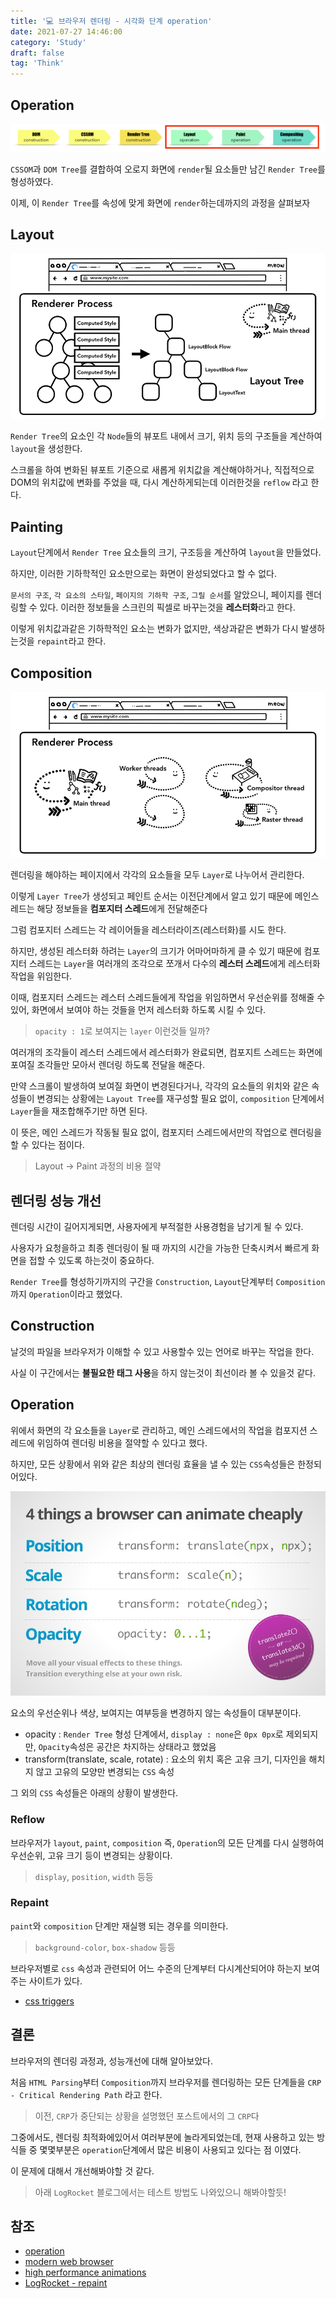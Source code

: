 ```yaml
---
title: '💻 브라우저 렌더링 - 시각화 단계 operation'
date: 2021-07-27 14:46:00
category: 'Study'
draft: false
tag: 'Think'
---
```


## Operation

<div style="margin : 0 auto; text-align : center">
  <img src="/img/2021/07/27/operation1.PNG" alt="1">
</div>

`CSSOM`과 `DOM Tree`를 결합하여 오로지 화면에 `render`될 요소들만 남긴 `Render Tree`를 형성하였다.

이제, 이 `Render Tree`를 속성에 맞게 화면에 `render`하는데까지의 과정을 살펴보자

## Layout

<div style="margin : 0 auto; text-align : center">
  <img src="/img/2021/07/27/operation2.png" alt="2">
</div>

`Render Tree`의 요소인 각 `Node`들의 뷰포트 내에서 크기, 위치 등의 구조들을 계산하여 `layout`을 생성한다.

스크롤을 하여 변화된 뷰포트 기준으로 새롭게 위치값을 계산해야하거나, 직접적으로 DOM의 위치값에 변화를 주었을 때, 다시 계산하게되는데 이러한것을 `reflow` 라고 한다.

## Painting

`Layout`단계에서 `Render Tree` 요소들의 크기, 구조등을 계산하여 `layout`을 만들었다.

하지만, 이러한 기하학적인 요소만으로는 화면이 완성되었다고 할 수 없다.

`문서의 구조`, `각 요소의 스타일`, `페이지의 기하학 구조`, `그릴 순서`를 알았으니, 페이지를 렌더링할 수 있다.
이러한 정보들을 스크린의 픽셀로 바꾸는것을 **레스터화**라고 한다.

이렇게 위치값과같은 기하학적인 요소는 변화가 없지만, 색상과같은 변화가 다시 발생하는것을 `repaint`라고 한다.

## Composition

<div style="margin : 0 auto; text-align : center">
  <img src="/img/2021/07/27/parser-blocking1.png" alt="1">
</div>

렌더링을 해야하는 페이지에서 각각의 요소들을 모두 `Layer`로 나누어서 관리한다.

이렇게 `Layer Tree`가 생성되고 페인트 순서는 이전단계에서 알고 있기 때문에 메인스레드는 해당 정보들을 **컴포지터 스레드**에게 전달해준다

그럼 컴포지터 스레드는 각 레이어들을 레스터라이즈(레스터화)를 시도 한다.

하지만, 생성된 레스터화 하려는 `Layer`의 크기가 어마어마하게 클 수 있기 때문에 컴포지터 스레드는 `Layer`을 여러개의 조각으로 쪼개서 다수의 **레스터 스레드**에게 레스터화 작업을 위임한다.

이때, 컴포지터 스레드는 레스터 스레드들에게 작업을 위임하면서 우선순위를 정해줄 수 있어, 화면에서 보여야 하는 것들을 먼저 레스터화 하도록 시킬 수 있다.

> `opacity : 1`로 보여지는 `layer` 이런것들 일까?

여러개의 조각들이 레스터 스레드에서 레스터화가 완료되면, 컴포지트 스레드는 화면에 포여질 조각들만 모아서 렌더링 하도록 전달을 해준다.

만약 스크롤이 발생하여 보여질 화면이 변경된다거나, 각각의 요소들의 위치와 같은 속성들이 변경되는 상황에는 `Layout Tree`를 재구성할 필요 없이, `composition` 단계에서 `Layer`들을 재조합해주기만 하면 된다.

이 뜻은, 메인 스레드가 작동될 필요 없이, 컴포지터 스레드에서만의 작업으로 렌더링을 할 수 있다는 점이다.

> Layout -> Paint 과정의 비용 절약

## 렌더링 성능 개선

렌더링 시간이 길어지게되면, 사용자에게 부적절한 사용경험을 남기게 될 수 있다.

사용자가 요청을하고 최종 렌더링이 될 때 까지의 시간을 가능한 단축시켜서 빠르게 화면을 접할 수 있도록 하는것이 중요하다.

`Render Tree`를 형성하기까지의 구간을 `Construction`, `Layout`단계부터 `Composition`까지 `Operation`이라고 했었다.

## Construction

날것의 파일을 브라우저가 이해할 수 있고 사용할수 있는 언어로 바꾸는 작업을 한다.

사실 이 구간에서는 **불필요한 태그 사용**을 하지 않는것이 최선이라 볼 수 있을것 같다.

## Operation

위에서 화면의 각 요소들을 `Layer`로 관리하고, 메인 스레드에서의 작업을 컴포지션 스레드에 위임하여 렌더링 비용을 절약할 수 있다고 했다.

하지만, 모든 상황에서 위와 같은 최상의 렌더링 효율을 낼 수 있는 `CSS`속성들은 한정되어있다.

<div style="margin : 0 auto; text-align : center">
  <img src="/img/2021/07/27/operation3.jpg" alt="3">
</div>

요소의 우선순위나 색상, 보여지는 여부등을 변경하지 않는 속성들이 대부분이다.

- opacity : `Render Tree` 형성 단계에서, `display : none`은 `0px 0px`로 제외되지만, `Opacity`속성은 공간은 차지하는 상태라고 했었음
- transform(translate, scale, rotate) : 요소의 위치 혹은 고유 크기, 디자인을 해치지 않고 고유의 모양만 변경되는 `CSS` 속성

그 외의 `CSS` 속성들은 아래의 상황이 발생한다.

### Reflow

브라우저가 `layout`, `paint`, `composition` 즉, `Operation`의 모든 단계를 다시 실행하여 우선순위, 고유 크기 등이 변경되는 상황이다.

> `display`, `position`, `width` 등등

### Repaint

`paint`와 `composition` 단계만 재실행 되는 경우를 의미한다.

> `background-color`, `box-shadow` 등등

브라우저별로 `css` 속성과 관련되어 어느 수준의 단계부터 다시계산되어야 하는지 보여주는 사이트가 있다.

- [css triggers](https://csstriggers.com/)

## 결론

브라우저의 렌더링 과정과, 성능개선에 대해 알아보았다.

처음 `HTML Parsing`부터 `Composition`까지 브라우저를 렌더링하는 모든 단계들을 `CRP - Critical Rendering Path` 라고 한다.

> 이전, `CRP`가 중단되는 상황을 설명했던 포스트에서의 그 `CRP`다

그중에서도, 렌더링 최적화에있어서 여러부분에 놀라게되었는데, 현재 사용하고 있는 방식들 중 몇몇부분은 `operation`단계에서 많은 비용이 사용되고 있다는 점 이였다.

이 문제에 대해서 개선해봐야할 것 같다.

> 아래 `LogRocket` 블로그에서는 테스트 방법도 나와있으니 해봐야할듯!

## 참조

- [operation](https://sangcho.tistory.com/entry/%EB%B8%8C%EB%9D%BC%EC%9A%B0%EC%A0%80%EC%9D%98Rendering2Operation?category=740188)
- [modern web browser](https://developers.google.com/web/updates/2018/09/inside-browser-part3)
- [high performance animations](https://www.html5rocks.com/en/tutorials/speed/high-performance-animations/)
- [LogRocket - repaint](https://blog.logrocket.com/eliminate-content-repaints-with-the-new-layers-panel-in-chrome-e2c306d4d752/)

